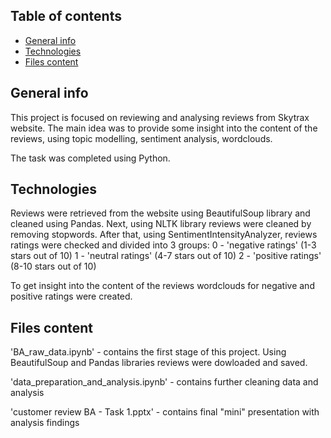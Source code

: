 ## Table of contents
* [General info](#general-info)
* [Technologies](#technologies)
* [Files content](#files-content)

## General info

This project is focused on reviewing and analysing reviews from Skytrax website.
The main idea was to provide some insight into the content of the reviews, using topic modelling, sentiment analysis, wordclouds.

The task was completed using Python.

## Technologies

Reviews were retrieved from the website using BeautifulSoup library and cleaned using Pandas.
Next, using NLTK library reviews were cleaned by removing stopwords.
After that, using SentimentIntensityAnalyzer, reviews ratings were checked and divided into 3 groups:
0 - 'negative ratings' (1-3 stars out of 10)
1 - 'neutral ratings' (4-7 stars out of 10)
2 - 'positive ratings' (8-10 stars out of 10)

To get insight into the content of the reviews wordclouds for negative and positive ratings were created.

## Files content

'BA_raw_data.ipynb' - contains the first stage of this project. Using BeautifulSoup and Pandas libraries reviews were dowloaded and saved.

'data_preparation_and_analysis.ipynb' - contains further cleaning data and analysis

'customer review BA - Task 1.pptx' - contains final "mini" presentation with analysis findings
